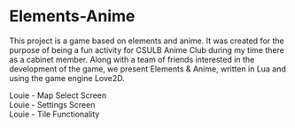 # Elements-Anime
This project is a game based on elements and anime. It was created for the purpose of being a fun activity for CSULB Anime Club during my time there as a cabinet member. Along with a team of friends interested in the development of the game, we present Elements &amp; Anime, written in Lua and using the game engine Love2D.

Louie - Map Select Screen  
Louie - Settings Screen  
Louie - Tile Functionality  
